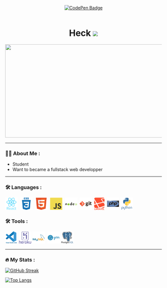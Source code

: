 <div id="header" align="center">
    <div id="badges">
        <a href="https://codepen.io/clementlegros">
            <img src="https://img.shields.io/badge/CodePen-black?style=for-the-badge&logo=codepen&logoColor=white" alt="CodePen Badge"/>
        </a>       
   </div>
    <img src="https://komarev.com/ghpvc/?username=ClementLegros&style=flat-square&color=blue" alt=""/>
    <h1>
  Heck
  <img src="https://media.giphy.com/media/hvRJCLFzcasrR4ia7z/giphy.gif" width="30px"/>
</h1>
</div>

<div align="center">
  <img src="https://media.giphy.com/media/pdaJ5aYVMR1CD1xlw6/giphy.gif" width="600" height="300"/>
</div>
    
---

### 👨‍💻 About Me :

- Student
- Want to became a fullstack web developper

---

### :hammer_and_wrench: Languages :
<div>
  <img src="https://github.com/devicons/devicon/blob/master/icons/react/react-original-wordmark.svg" title="React" alt="React" width="40" height="40"/>&nbsp;
  <img src="https://github.com/devicons/devicon/blob/master/icons/css3/css3-plain-wordmark.svg"  title="CSS3" alt="CSS" width="40" height="40"/>&nbsp;
  <img src="https://github.com/devicons/devicon/blob/master/icons/html5/html5-original.svg" title="HTML5" alt="HTML" width="40" height="40"/>&nbsp;
  <img src="https://github.com/devicons/devicon/blob/master/icons/javascript/javascript-original.svg" title="JavaScript" alt="JavaScript" width="40" height="40"/>&nbsp;
  <img src="https://github.com/devicons/devicon/blob/master/icons/nodejs/nodejs-original-wordmark.svg" title="NodeJS" alt="NodeJS" width="40" height="40"/>&nbsp;
  <img src="https://github.com/devicons/devicon/blob/master/icons/git/git-original-wordmark.svg" title="Git" **alt="Git" width="40" height="40"/>
  <img src="https://github.com/devicons/devicon/blob/master/icons/laravel/laravel-plain-wordmark.svg" title="laravel" alt="laravel" witdh="40" height="40" />
  <img src="https://github.com/devicons/devicon/blob/master/icons/php/php-original.svg" title="PHP" alt="PHP" width="40" height="40" />
  <img src="https://github.com/devicons/devicon/blob/master/icons/python/python-original-wordmark.svg" title="Python" alt="Python" width="40" height="40" />
</div>

### :hammer_and_wrench: Tools :

<div>
      <img src="https://github.com/devicons/devicon/blob/master/icons/vscode/vscode-original-wordmark.svg" title="vscode" alt="vscode" width="40" height="40" />
      <img src="https://github.com/devicons/devicon/blob/master/icons/heroku/heroku-original-wordmark.svg" title="Heroku" alt="Heroku" width="40" height="40" />
      <img src="https://github.com/devicons/devicon/blob/master/icons/mysql/mysql-original-wordmark.svg" title="MySQL"  alt="MySQL" width="40" height="40"/>&nbsp;
      <img src="https://github.com/devicons/devicon/blob/master/icons/yarn/yarn-original-wordmark.svg" title="Yarn" alt="Yarn" width="40" height="40" />
      <img src="https://github.com/devicons/devicon/blob/master/icons/postgresql/postgresql-original-wordmark.svg" title="PostgreSQL" width="40" height="40" />

</div>

---

### :fire: My Stats :

[![GitHub Streak](http://github-readme-streak-stats.herokuapp.com?user=ClementLegros&theme=synthwave&date_format=M%20j%5B%2C%20Y%5D)](https://git.io/streak-stats)

[![Top Langs](https://github-readme-stats.vercel.app/api/top-langs/?username=ClementLegros&layout=compact&theme=synthwave)](https://github.com/anuraghazra/github-readme-stats)



